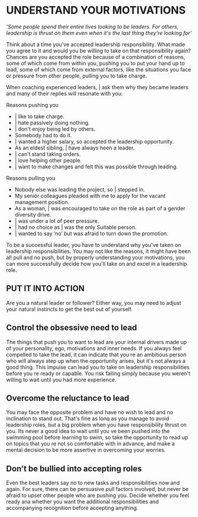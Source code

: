 # UNDERSTAND YOUR MOTIVATIONS

*‘Some people spend their entire lives looking to be leaders. For others, leadership is thrust on them even when it's the last thing they're looking for’*

Think about a time you've accepted leadership responsibility. What made you agree to it and would you be willing to take on that responsibility again? Chances are you accepted the role because of a combination of reasons, some of which come from within you, pushing you to put your hand up to lead, some of which come from external factors, like the situations you face or pressure from other people, pulling you to take charge. 

When coaching experienced leaders, | ask them why they became leaders and many of their replies will resonate with you: 

Reasons pushing you 
- | like to take charge. 
- | hate passively doing nothing. 
- | don't enjoy being led by others. 
- Somebody had to do it. 
- | wanted a higher salary, so accepted the leadership opportunity. 
- As an eldest sibling, | have always heen a leader. 
- | can't stand taking orders. 
- | love helping other people. 
- | want to make changes and felt this was possible through leading. 

Reasons pulling you 
- Nobody else was leading the project, so | stepped in. 
- My senior colleagues pleaded with me to apply for the vacant management position. 
- As a woman, | was encouraged to take on the role as part of a gender diversity drive. 
- | was under a lot of peer pressure. 
- | had no choice as | was the only Suitable person. 
- | wanted to say ‘no’ but was afraid to turn down the promotion. 

To be a successful leader, you have to understand why you've taken on leadership responsibilities. You may not like the reasons, it might have been al! pull and no push, but by properly understanding your motivations, you can more successfully decide how you'll take on and excel in a leadership role. 

## PUT IT INTO ACTION

Are you a natural leader or follower? Either way, you may need to adjust your natura! instincts to get the best out of yourself. 

## Control the obsessive need to lead 
The things that push you to want to lead are your internal drivers made up of your personality, ego, motivations and inner needs. If you always feel compelled to take the lead, it can indicate that you re an ambitious person who will always step up when the opportunity arises, but it's not always a good thing. This impuise can lead you to take on leadership responsibilities before you re ready or capable. You risk failing simply because you weren't willing to wait until you had more experience.

## Overcome the reluctance to lead 
You may face the opposite problem and have no wish to lead and no inclination to stand out. That's fine as lonq as you manage to avoid leadership roles, but a big problem when you have responsibility thrust on you. Its never a good idea to wait until you ve been pushed into the swimming pool before learning to swim, so take the opportunity to read up on topics that you re not so comfortable with in advance, and make a mental decision to be more assertive in overcoming your worries. 

## Don’t be bullied into accepting roles 
Even the best leaders say no to new tasks and responsibilities now and again. For sure, there can be persuasive pull factors involved, but never be afraid to upset other people who are pushing you. Decide whether you feel ready ana whether you want the additional responsibilities and accompanying recognition before accepting anything. 
